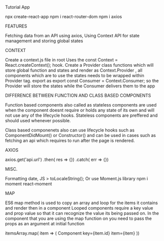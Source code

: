 Tutorial App

npx create-react-app
npm i react-router-dom
npm i axios

FEATURES 

Fetching data from an API using axios,
Using Context API for state management and storing global states

CONTEXT 

Create a context.js file in root
Uses the const Context = React.createContext(); hook.
Create a Provider class functions which will store global function and states
and render as Context.Provider , all components which are to use the states needs to be wrapped
within Provider tag.
export as export const Consumer = Context.Consumer; so the Provider will store the states while
the Consumer delivers them to the app

DIFFERENCE BETWEEN FUNCTION AND CLASS BASED COMPONENTS

Function based components also called as stateless components are used when the component doesnt require
or holds any state of its own and will not use any of the lifecycle hooks. Stateless components are preffered
and should used whenever possible.

Class based componenets also can use lifecycle hooks such as ComponentDidMount() or Constructor() and can be
used in cases such as fetching an api which requires to run after the page is rendered.

AXIOS

axios.get('api.url')
.then( res => {})
.catch( err => {})

MISC.

Formatting date,
JS > toLocaleString();
Or use Moment.js library
npm i moment react-moment

MAP

ES6 map method is used to copy an array and loop for the items it contains and render then in a component
Looped components require a key value and prop value so that it can recognize the value its being passed on.
In the component that you are using the map function on you need to pass the props as an argument at initial function

itemsArray.map( item => (
    Component key={item.id} item={item}
))
